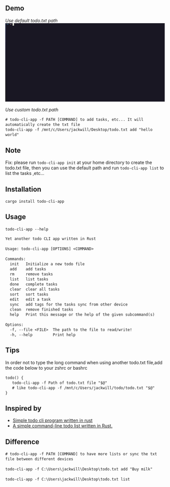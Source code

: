 ## Demo

*Use default todo.txt path*
![Demo](./demo.gif)

*Use custom todo.txt path*
```
# todo-cli-app -f PATH [COMMAND] to add tasks, etc... It will automatically create the txt file
todo-cli-app -f /mnt/c/Users/jackwill/Desktop/todo.txt add "hello world"
```

## Note

Fix: please run `todo-cli-app init` at your home directory to create the todo.txt file, then you can use the default path and run `todo-cli-app list` to list the tasks ,etc...


## Installation 

```
cargo install todo-cli-app
```

## Usage

```
todo-cli-app --help
```
```
Yet another todo CLI app written in Rust

Usage: todo-cli-app [OPTIONS] <COMMAND>

Commands:
  init   Initialize a new todo file
  add    add tasks
  rm     remove tasks
  list   list tasks
  done   complete tasks
  clear  clear all tasks
  sort   sort tasks
  edit   edit a task
  sync   add tags for the tasks sync from other device
  clean  remove finished tasks
  help   Print this message or the help of the given subcommand(s)

Options:
  -f, --file <FILE>  The path to the file to read/write!
  -h, --help         Print help
```

## Tips

In order not to type the long command when using another todo.txt file,add the code below to your zshrc or bashrc

```
todo() {
   todo-cli-app -f Path of todo.txt file "$@"
   # like todo-cli-app -f /mnt/c/Users/jackwill/todo/todo.txt "$@"
}
```



## Inspired by 

- [Simple todo cli program written in rust](https://github.com/sioodmy/todo)
- [A simple command-line todo list written in Rust.](https://github.com/thekuwayama/todo)

## Difference

```
# todo-cli-app -f PATH [COMMAND] to have more lists or sync the txt file between different devices

todo-cli-app -f C:\Users\jackwill\Desktop\todo.txt add "Buy milk"

todo-cli-app -f C:\Users\jackwill\Desktop\todo.txt list
```
